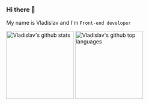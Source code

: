 ### Hi there 👋 
My name is Vladislav and I'm `Front-end developer`

<span>
  <img height="180em" src="https://github-readme-stats.vercel.app/api?username=kravchuk21&show_icons=true&theme=merko&count_private=true" alt="Vladislav's github stats" />
  <img height="180em" src="https://github-readme-stats.vercel.app/api/top-langs/?username=kravchuk21&theme=merko&layout=compact" alt="Vladislav's github top languages" />
</span>

